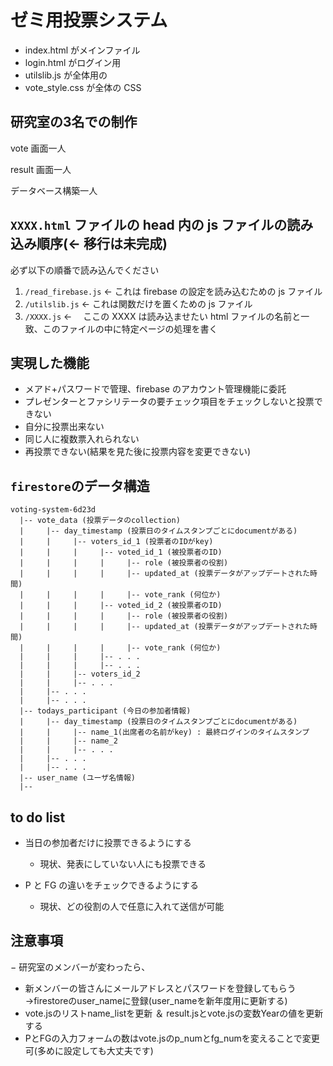 # ゼミ用投票システム

- index.html がメインファイル
- login.html がログイン用
- utilslib.js が全体用の
- vote_style.css が全体の CSS

## 研究室の3名での制作

vote 画面一人

result 画面一人

データベース構築一人

## `XXXX.html` ファイルの head 内の js ファイルの読み込み順序(← 移行は未完成)

必ず以下の順番で読み込んでください

1. `/read_firebase.js` ← これは firebase の設定を読み込むための js ファイル
1. `/utilslib.js` ← これは関数だけを置くための js ファイル
1. `/XXXX.js` ← 　ここの XXXX は読み込ませたい html ファイルの名前と一致、このファイルの中に特定ページの処理を書く

## 実現した機能

- メアド+パスワードで管理、firebase のアカウント管理機能に委託
- プレゼンターとファシリテータの要チェック項目をチェックしないと投票できない
- 自分に投票出来ない
- 同じ人に複数票入れられない
- 再投票できない(結果を見た後に投票内容を変更できない)

## `firestore`のデータ構造

```
voting-system-6d23d
  |-- vote_data (投票データのcollection)
  |     |-- day_timestamp (投票日のタイムスタンプごとにdocumentがある)
  |     |     |-- voters_id_1 (投票者のIDがkey)
  |     |     |     |-- voted_id_1 (被投票者のID)
  |     |     |     |     |-- role (被投票者の役割)
  |     |     |     |     |-- updated_at (投票データがアップデートされた時間)
  |     |     |     |     |-- vote_rank (何位か)
  |     |     |     |-- voted_id_2 (被投票者のID)
  |     |     |     |     |-- role (被投票者の役割)
  |     |     |     |     |-- updated_at (投票データがアップデートされた時間)
  |     |     |     |     |-- vote_rank (何位か)
  |     |     |     |-- . . .
  |     |     |     |-- . . .
  |     |     |-- voters_id_2
  |     |     |-- . . .
  |     |-- . . .
  |     |-- . . .
  |-- todays_participant (今日の参加者情報)
  |     |-- day_timestamp (投票日のタイムスタンプごとにdocumentがある)
  |     |     |-- name_1(出席者の名前がkey) : 最終ログインのタイムスタンプ
  |     |     |-- name_2
  |     |     |-- . . .
  |     |-- . . .
  |     |-- . . .
  |-- user_name (ユーザ名情報)
  |--

```

## to do list

- 当日の参加者だけに投票できるようにする
  - 現状、発表にしていない人にも投票できる
- P と FG の違いをチェックできるようにする

  - 現状、どの役割の人で任意に入れて送信が可能

## 注意事項

− 研究室のメンバーが変わったら、<br>
- 新メンバーの皆さんにメールアドレスとパスワードを登録してもらう→firestoreのuser_nameに登録(user_nameを新年度用に更新する)<br>
- vote.jsのリストname_listを更新 ＆ result.jsとvote.jsの変数Yearの値を更新する
- PとFGの入力フォームの数はvote.jsのp_numとfg_numを変えることで変更可(多めに設定しても大丈夫です)
